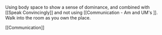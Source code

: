 Using body space to show a sense of dominance, and combined with [[Speak Convincingly]] and not using [[Communication - Am and UM's <PN>]]. Walk into the room as you own the place. 

[[Communication]]